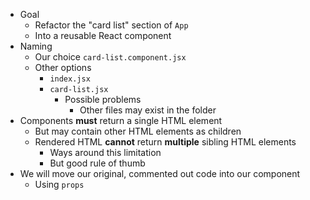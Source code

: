 - Goal
	- Refactor the "card list" section of `App`
	- Into a reusable React component
- Naming
	- Our choice `card-list.component.jsx`
	- Other options
		- `index.jsx` 
		- `card-list.jsx`
			- Possible problems
				- Other files may exist in the folder
- Components **must** return a single HTML element
	- But may contain other HTML elements as children
	- Rendered HTML **cannot** return **multiple**  sibling HTML elements
		- Ways around this limitation
		- But good rule of thumb
- We will move our original, commented out code into our component
	- Using `props`